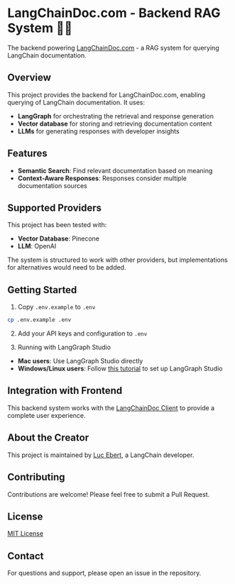 # LangChainDoc.com - Backend RAG System 🦜🔗

The backend powering [LangChainDoc.com](https://langchaindoc.com) - a RAG system for querying LangChain documentation.

## Overview

This project provides the backend for LangChainDoc.com, enabling querying of LangChain documentation. It uses:

- **LangGraph** for orchestrating the retrieval and response generation
- **Vector database** for storing and retrieving documentation content
- **LLMs** for generating responses with developer insights

## Features

- **Semantic Search**: Find relevant documentation based on meaning
- **Context-Aware Responses**: Responses consider multiple documentation sources

## Supported Providers

This project has been tested with:
- **Vector Database**: Pinecone
- **LLM**: OpenAI

The system is structured to work with other providers, but implementations for alternatives would need to be added.

## Getting Started

1. Copy `.env.example` to `.env`
```bash
cp .env.example .env 
```

2. Add your API keys and configuration to `.env`

3. Running with LangGraph Studio
- **Mac users**: Use LangGraph Studio directly
- **Windows/Linux users**: Follow [this tutorial](https://langchain-ai.github.io/langgraph/tutorials/langgraph-platform/local-server/#langgraph-studio-web-ui) to set up LangGraph Studio

## Integration with Frontend

This backend system works with the [LangChainDoc Client](https://github.com/lucebert/langchain-doc-client) to provide a complete user experience.

## About the Creator

This project is maintained by [Luc Ebert](https://www.linkedin.com/in/luc-ebert/), a LangChain developer.

## Contributing

Contributions are welcome! Please feel free to submit a Pull Request.

## License

[MIT License](LICENSE)

## Contact

For questions and support, please open an issue in the repository.

